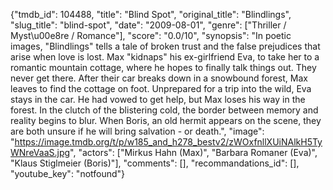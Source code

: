 {"tmdb_id": 104488, "title": "Blind Spot", "original_title": "Blindlings", "slug_title": "blind-spot", "date": "2009-08-01", "genre": ["Thriller / Myst\u00e8re / Romance"], "score": "0.0/10", "synopsis": "In poetic images, \"Blindlings\" tells a tale of broken trust and the false prejudices that arise when love is lost. Max \"kidnaps\" his ex-girlfriend Eva, to take her to a romantic mountain cottage, where he hopes to finally talk things out. They never get there. After their car breaks down in a snowbound forest, Max leaves to find the cottage on foot. Unprepared for a trip into the wild, Eva stays in the car. He had vowed to get help, but Max loses his way in the forest. In the clutch of the blistering cold, the border between memory and reality begins to blur. When Boris, an old hermit appears on the scene, they are both unsure if he will bring salvation - or death.", "image": "https://image.tmdb.org/t/p/w185_and_h278_bestv2/zWOxfnllXUiNAlkH5TyWNreVaaS.jpg", "actors": ["Mirkus Hahn (Max)", "Barbara Romaner (Eva)", "Klaus Stiglmeier (Boris)"], "comments": [], "recommandations_id": [], "youtube_key": "notfound"}